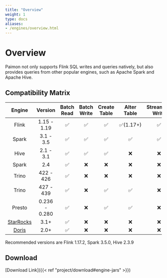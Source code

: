 ```yaml
---
title: "Overview"
weight: 1
type: docs
aliases:
- /engines/overview.html
---
```

<!--
Licensed to the Apache Software Foundation (ASF) under one
or more contributor license agreements.  See the NOTICE file
distributed with this work for additional information
regarding copyright ownership.  The ASF licenses this file
to you under the Apache License, Version 2.0 (the
"License"); you may not use this file except in compliance
with the License.  You may obtain a copy of the License at

  http://www.apache.org/licenses/LICENSE-2.0

Unless required by applicable law or agreed to in writing,
software distributed under the License is distributed on an
"AS IS" BASIS, WITHOUT WARRANTIES OR CONDITIONS OF ANY
KIND, either express or implied.  See the License for the
specific language governing permissions and limitations
under the License.
-->

# Overview

Paimon not only supports Flink SQL writes and queries natively,
but also provides queries from other popular engines, such as
Apache Spark and Apache Hive.

## Compatibility Matrix

|                                     Engine                                      |    Version    | Batch Read | Batch Write | Create Table | Alter Table | Streaming Write | Streaming Read | Batch Overwrite |
|:-------------------------------------------------------------------------------:|:-------------:|:----------:|:-----------:|:------------:|:-----------:|:---------------:|:--------------:|:---------------:|
|                                      Flink                                      |  1.15 - 1.19  |     ✅      |      ✅      |      ✅       |  ✅(1.17+)   |        ✅        |       ✅        |        ✅        |
|                                      Spark                                      |   3.1 - 3.5   |     ✅      |      ✅      |      ✅       |      ✅      |        ✅        |    ✅(3.3+)     |        ✅        |
|                                      Hive                                       |   2.1 - 3.1   |     ✅      |      ✅      |      ✅       |      ❌      |        ❌        |       ❌        |        ❌        |
|                                      Spark                                      |      2.4      |     ✅      |      ❌      |      ❌       |      ❌      |        ❌        |       ❌        |        ❌        |
|                                      Trino                                      |   422 - 426   |     ✅      |      ❌      |      ❌       |      ❌      |        ❌        |       ❌        |        ❌        |
|                                      Trino                                      |   427 - 439   |     ✅      |      ❌      |      ✅       |      ✅      |        ❌        |       ❌        |        ❌        |
|                                     Presto                                      | 0.236 - 0.280 |     ✅      |      ❌      |      ✅       |      ✅      |        ❌        |       ❌        |        ❌        |
| [StarRocks](https://docs.starrocks.io/docs/data_source/catalog/paimon_catalog/) |     3.1+      |     ✅      |      ❌      |      ❌       |      ❌      |        ❌        |       ❌        |        ❌        |
|     [Doris](https://doris.apache.org/docs/lakehouse/multi-catalog/paimon/)      |     2.0+      |     ✅      |      ❌      |      ❌       |      ❌      |        ❌        |       ❌        |        ❌        |

Recommended versions are Flink 1.17.2, Spark 3.5.0, Hive 2.3.9

## Download

[Download Link]({{< ref "project/download#engine-jars" >}})
